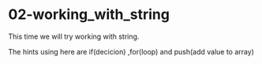 # 02-working_with_string
This time we will try working with string.

The hints using here are if(decicion) ,for(loop) and push(add value to array)
